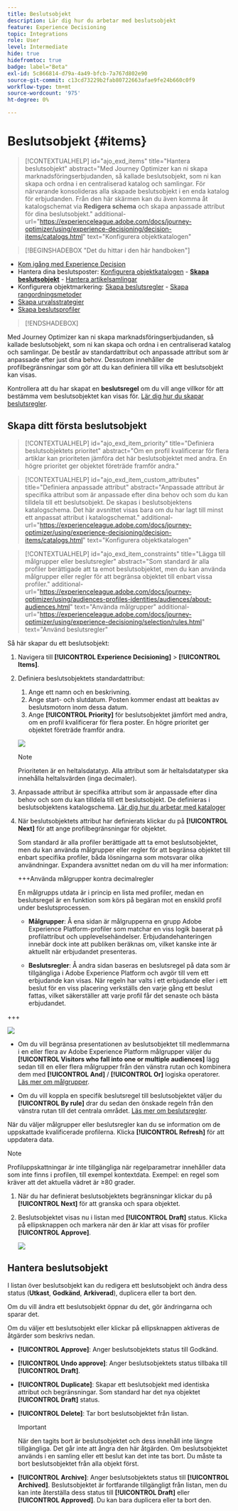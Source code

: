 ```yaml
---
title: Beslutsobjekt
description: Lär dig hur du arbetar med beslutsobjekt
feature: Experience Decisioning
topic: Integrations
role: User
level: Intermediate
hide: true
hidefromtoc: true
badge: label="Beta"
exl-id: 5c866814-d79a-4a49-bfcb-7a767d802e90
source-git-commit: c13cd73229b2fab80722663afae9fe24b660c0f9
workflow-type: tm+mt
source-wordcount: '975'
ht-degree: 0%

---
```


# Beslutsobjekt {#items}

>[!CONTEXTUALHELP]
>id="ajo_exd_items"
>title="Hantera beslutsobjekt"
>abstract="Med Journey Optimizer kan ni skapa marknadsföringserbjudanden, så kallade beslutsobjekt, som ni kan skapa och ordna i en centraliserad katalog och samlingar. För närvarande konsolideras alla skapade beslutsobjekt i en enda katalog för erbjudanden. Från den här skärmen kan du även komma åt katalogschemat via **Redigera schema** och skapa anpassade attribut för dina beslutsobjekt."
>additional-url="https://experienceleague.adobe.com/docs/journey-optimizer/using/experience-decisioning/decision-items/catalogs.html" text="Konfigurera objektkatalogen"

>[!BEGINSHADEBOX &quot;Det du hittar i den här handboken&quot;]

* [Kom igång med Experience Decision](gs-experience-decisioning.md)
* Hantera dina beslutsposter: [Konfigurera objektkatalogen](catalogs.md) - **[Skapa beslutsobjekt](items.md)** - [Hantera artikelsamlingar](collections.md)
* Konfigurera objektmarkering: [Skapa beslutsregler](rules.md) - [Skapa rangordningsmetoder](ranking.md)
* [Skapa urvalsstrategier](selection-strategies.md)
* [Skapa beslutsprofiler](create-decision.md)

>[!ENDSHADEBOX]

Med Journey Optimizer kan ni skapa marknadsföringserbjudanden, så kallade beslutsobjekt, som ni kan skapa och ordna i en centraliserad katalog och samlingar. De består av standardattribut och anpassade attribut som är anpassade efter just dina behov. Dessutom innehåller de profilbegränsningar som gör att du kan definiera till vilka ett beslutsobjekt kan visas.

Kontrollera att du har skapat en **beslutsregel** om du vill ange villkor för att bestämma vem beslutsobjektet kan visas för. [Lär dig hur du skapar beslutsregler](rules.md).

## Skapa ditt första beslutsobjekt

>[!CONTEXTUALHELP]
>id="ajo_exd_item_priority"
>title="Definiera beslutsobjektets prioritet"
>abstract="Om en profil kvalificerar för flera artiklar kan prioriteten jämföra det här beslutsobjektet med andra. En högre prioritet ger objektet företräde framför andra."

>[!CONTEXTUALHELP]
>id="ajo_exd_item_custom_attributes"
>title="Definiera anpassade attribut"
>abstract="Anpassade attribut är specifika attribut som är anpassade efter dina behov och som du kan tilldela till ett beslutsobjekt. De skapas i beslutsobjektens katalogschema. Det här avsnittet visas bara om du har lagt till minst ett anpassat attribut i katalogschemat."
>additional-url="https://experienceleague.adobe.com/docs/journey-optimizer/using/experience-decisioning/decision-items/catalogs.html" text="Konfigurera objektkatalogen"

>[!CONTEXTUALHELP]
>id="ajo_exd_item_constraints"
>title="Lägga till målgrupper eller beslutsregler"
>abstract="Som standard är alla profiler berättigade att ta emot beslutsobjektet, men du kan använda målgrupper eller regler för att begränsa objektet till enbart vissa profiler."
>additional-url="https://experienceleague.adobe.com/docs/journey-optimizer/using/audiences-profiles-identities/audiences/about-audiences.html" text="Använda målgrupper"
>additional-url="https://experienceleague.adobe.com/docs/journey-optimizer/using/experience-decisioning/selection/rules.html" text="Använd beslutsregler"

Så här skapar du ett beslutsobjekt:

1. Navigera till **[!UICONTROL Experience Decisioning]** > **[!UICONTROL Items]**.

1. Definiera beslutsobjektets standardattribut:

   1. Ange ett namn och en beskrivning.
   1. Ange start- och slutdatum. Posten kommer endast att beaktas av beslutsmotorn inom dessa datum.
   1. Ange **[!UICONTROL Priority]** för beslutsobjektet jämfört med andra, om en profil kvalificerar för flera poster. En högre prioritet ger objektet företräde framför andra.

   ![](assets/item-attributes.png)

   >[!NOTE]
   >
   >Prioriteten är en heltalsdatatyp. Alla attribut som är heltalsdatatyper ska innehålla heltalsvärden (inga decimaler).

1. Anpassade attribut är specifika attribut som är anpassade efter dina behov och som du kan tilldela till ett beslutsobjekt. De definieras i beslutsobjektens katalogschema. [Lär dig hur du arbetar med kataloger](catalogs.md)

1. När beslutsobjektets attribut har definierats klickar du på **[!UICONTROL Next]** för att ange profilbegränsningar för objektet.

   Som standard är alla profiler berättigade att ta emot beslutsobjektet, men du kan använda målgrupper eller regler för att begränsa objektet till enbart specifika profiler, båda lösningarna som motsvarar olika användningar. Expandera avsnittet nedan om du vill ha mer information:

   +++Använda målgrupper kontra decimalregler

   En målgrupps utdata är i princip en lista med profiler, medan en beslutsregel är en funktion som körs på begäran mot en enskild profil under beslutsprocessen.

   * **Målgrupper**: Å ena sidan är målgrupperna en grupp Adobe Experience Platform-profiler som matchar en viss logik baserat på profilattribut och upplevelsehändelser. Erbjudandehanteringen innebär dock inte att publiken beräknas om, vilket kanske inte är aktuellt när erbjudandet presenteras.

   * **Beslutsregler**: Å andra sidan baseras en beslutsregel på data som är tillgängliga i Adobe Experience Platform och avgör till vem ett erbjudande kan visas. När regeln har valts i ett erbjudande eller i ett beslut för en viss placering verkställs den varje gång ett beslut fattas, vilket säkerställer att varje profil får det senaste och bästa erbjudandet.

+++

   ![](assets/item-constraints.png)

   * Om du vill begränsa presentationen av beslutsobjektet till medlemmarna i en eller flera av Adobe Experience Platform målgrupper väljer du **[!UICONTROL Visitors who fall into one or multiple audiences]** lägg sedan till en eller flera målgrupper från den vänstra rutan och kombinera dem med **[!UICONTROL And]** / **[!UICONTROL Or]** logiska operatorer. [Läs mer om målgrupper](../audience/about-audiences.md).

   * Om du vill koppla en specifik beslutsregel till beslutsobjektet väljer du **[!UICONTROL By rule]** drar du sedan den önskade regeln från den vänstra rutan till det centrala området. [Läs mer om beslutsregler](rules.md).

   När du väljer målgrupper eller beslutsregler kan du se information om de uppskattade kvalificerade profilerna. Klicka **[!UICONTROL Refresh]** för att uppdatera data.

   >[!NOTE]
   >
   >Profiluppskattningar är inte tillgängliga när regelparametrar innehåller data som inte finns i profilen, till exempel kontextdata. Exempel: en regel som kräver att det aktuella vädret är ≥80 grader.

1. När du har definierat beslutsobjektets begränsningar klickar du på **[!UICONTROL Next]** för att granska och spara objektet.

1. Beslutsobjektet visas nu i listan med **[!UICONTROL Draft]** status. Klicka på ellipsknappen och markera när den är klar att visas för profiler **[!UICONTROL Approve]**.

   ![](assets/item-approve.png)

## Hantera beslutsobjekt

I listan över beslutsobjekt kan du redigera ett beslutsobjekt och ändra dess status (**Utkast**, **Godkänd**, **Arkiverad**), duplicera eller ta bort den.

Om du vill ändra ett beslutsobjekt öppnar du det, gör ändringarna och sparar det.

Om du väljer ett beslutsobjekt eller klickar på ellipsknappen aktiveras de åtgärder som beskrivs nedan.

* **[!UICONTROL Approve]**: Anger beslutsobjektets status till Godkänd.
* **[!UICONTROL Undo approve]**: Anger beslutsobjektets status tillbaka till **[!UICONTROL Draft]**.
* **[!UICONTROL Duplicate]**: Skapar ett beslutsobjekt med identiska attribut och begränsningar. Som standard har det nya objektet **[!UICONTROL Draft]** status.
* **[!UICONTROL Delete]**: Tar bort beslutsobjektet från listan.

  >[!IMPORTANT]
  >
  >När den tagits bort är beslutsobjektet och dess innehåll inte längre tillgängliga. Det går inte att ångra den här åtgärden. Om beslutsobjektet används i en samling eller ett beslut kan det inte tas bort. Du måste ta bort beslutsobjektet från alla objekt först.

* **[!UICONTROL Archive]**: Anger beslutsobjektets status till **[!UICONTROL Archived]**. Beslutsobjektet är fortfarande tillgängligt från listan, men du kan inte återställa dess status till **[!UICONTROL Draft]** eller **[!UICONTROL Approved]**. Du kan bara duplicera eller ta bort den.
